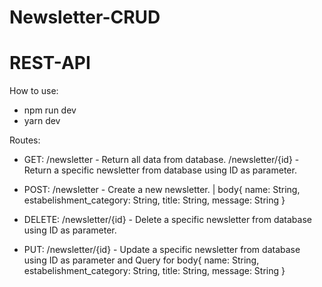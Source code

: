 # Newsletter-CRUD
# REST-API

How to use:

- npm run dev
- yarn dev


Routes:

- GET:    /newsletter        - Return all data from database.
         /newsletter/{id}   - Return a specific newsletter from database using ID as parameter.

- POST:   /newsletter        - Create a new newsletter. | body{ name: String, estabelishment_category: String, title: String, message: String }

- DELETE: /newsletter/{id}   - Delete a specific newsletter from database using ID as parameter.

- PUT:    /newsletter/{id}   - Update a specific newsletter from database using ID as parameter and
                          Query for body{ name: String, estabelishment_category: String, title: String, message: String }
